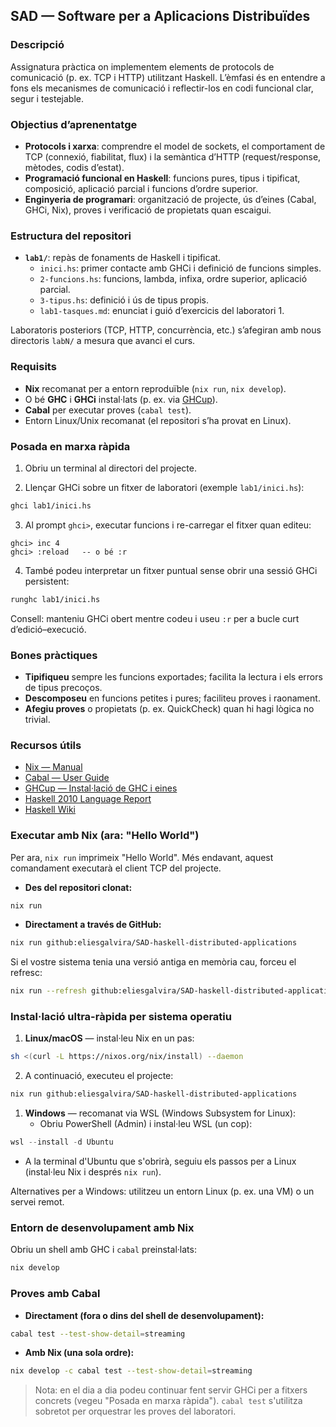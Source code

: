 ## SAD — Software per a Aplicacions Distribuïdes

### Descripció
Assignatura pràctica on implementem elements de protocols de comunicació (p. ex. TCP i HTTP) utilitzant Haskell. L’èmfasi és en entendre a fons els mecanismes de comunicació i reflectir-los en codi funcional clar, segur i testejable.

### Objectius d’aprenentatge
- **Protocols i xarxa**: comprendre el model de sockets, el comportament de TCP (connexió, fiabilitat, flux) i la semàntica d’HTTP (request/response, mètodes, codis d’estat).
- **Programació funcional en Haskell**: funcions pures, tipus i tipificat, composició, aplicació parcial i funcions d’ordre superior.
- **Enginyeria de programari**: organització de projecte, ús d’eines (Cabal, GHCi, Nix), proves i verificació de propietats quan escaigui.

### Estructura del repositori
- **`lab1/`**: repàs de fonaments de Haskell i tipificat.
  - `inici.hs`: primer contacte amb GHCi i definició de funcions simples.
  - `2-funcions.hs`: funcions, lambda, infixa, ordre superior, aplicació parcial.
  - `3-tipus.hs`: definició i ús de tipus propis.
  - `lab1-tasques.md`: enunciat i guió d’exercicis del laboratori 1.

Laboratoris posteriors (TCP, HTTP, concurrència, etc.) s’afegiran amb nous directoris `labN/` a mesura que avanci el curs.

### Requisits
- **Nix** recomanat per a entorn reproduïble (`nix run`, `nix develop`).
- O bé **GHC** i **GHCi** instal·lats (p. ex. via [GHCup](https://www.haskell.org/ghcup/)).
- **Cabal** per executar proves (`cabal test`).
- Entorn Linux/Unix recomanat (el repositori s’ha provat en Linux).

### Posada en marxa ràpida
1) Obriu un terminal al directori del projecte.

2) Llençar GHCi sobre un fitxer de laboratori (exemple `lab1/inici.hs`):
```bash
ghci lab1/inici.hs
```

3) Al prompt `ghci>`, executar funcions i re-carregar el fitxer quan editeu:
```text
ghci> inc 4
ghci> :reload   -- o bé :r
```

4) També podeu interpretar un fitxer puntual sense obrir una sessió GHCi persistent:
```bash
runghc lab1/inici.hs
```

Consell: manteniu GHCi obert mentre codeu i useu `:r` per a bucle curt d’edició–execució.

### Bones pràctiques
- **Tipifiqueu** sempre les funcions exportades; facilita la lectura i els errors de tipus precoços.
- **Descomposeu** en funcions petites i pures; faciliteu proves i raonament.
- **Afegiu proves** o propietats (p. ex. QuickCheck) quan hi hagi lògica no trivial.

### Recursos útils
- [Nix — Manual](https://nixos.org/manual/nix/stable/)
- [Cabal — User Guide](https://cabal.readthedocs.io/)
- [GHCup — Instal·lació de GHC i eines](https://www.haskell.org/ghcup/)
- [Haskell 2010 Language Report](https://www.haskell.org/onlinereport/haskell2010/)
- [Haskell Wiki](https://wiki.haskell.org/Haskell)

### Executar amb Nix (ara: "Hello World")
Per ara, `nix run` imprimeix "Hello World". Més endavant, aquest comandament executarà el client TCP del projecte.

- **Des del repositori clonat:**
```bash
nix run
```

- **Directament a través de GitHub:**
```bash
nix run github:eliesgalvira/SAD-haskell-distributed-applications
```

Si el vostre sistema tenia una versió antiga en memòria cau, forceu el refresc:
```bash
nix run --refresh github:eliesgalvira/SAD-haskell-distributed-applications
```

### Instal·lació ultra-ràpida per sistema operatiu
1) **Linux/macOS** — instal·leu Nix en un pas:
```bash
sh <(curl -L https://nixos.org/nix/install) --daemon
```
2) A continuació, executeu el projecte:
```bash
nix run github:eliesgalvira/SAD-haskell-distributed-applications
```

1) **Windows** — recomanat via WSL (Windows Subsystem for Linux):
   - Obriu PowerShell (Admin) i instal·leu WSL (un cop):
```powershell
wsl --install -d Ubuntu
```
   - A la terminal d'Ubuntu que s'obrirà, seguiu els passos per a Linux (instal·leu Nix i després `nix run`).

Alternatives per a Windows: utilitzeu un entorn Linux (p. ex. una VM) o un servei remot.

### Entorn de desenvolupament amb Nix
Obriu un shell amb GHC i `cabal` preinstal·lats:
```bash
nix develop
```

### Proves amb Cabal
- **Directament (fora o dins del shell de desenvolupament):**
```bash
cabal test --test-show-detail=streaming
```

- **Amb Nix (una sola ordre):**
```bash
nix develop -c cabal test --test-show-detail=streaming
```

> Nota: en el dia a dia podeu continuar fent servir GHCi per a fitxers concrets (vegeu "Posada en marxa ràpida"). `cabal test` s'utilitza sobretot per orquestrar les proves del laboratori.
